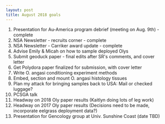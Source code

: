 ```yaml
---
layout: post
title: August 2018 goals
---
```


1. Presentation for Au-America program debrief (meeting on Aug. 9th) - complete 
2. NSA Newsletter - recruits corner  - complete 
3. NSA Newsletter - Carriker award update  - complete 
4. Advise Emily & Micah on how to sample deployed Olys  
5. Submit geoduck paper - final edits after SR's comments, and cover letter 
6. Get Polydora paper finalized for submission, with cover letter 
7. Write O. angasi conditioning experiment methods  
8. Embed, section and mount O. angasi histology tissues 
9. Plan my attack for bringing samples back to USA: Mail or checked luggage?  
10. PCSGA talk 
11. Headway on 2018 Oly paper results (Kaitlyn doing lots of leg work)  
12. Headway on 2017 Oly paper results (Decisions need to be made, incorporate eelgrass deployment data?)  
13. Presentation for Gencology group at Univ. Sunshine Coast (date TBD) 
